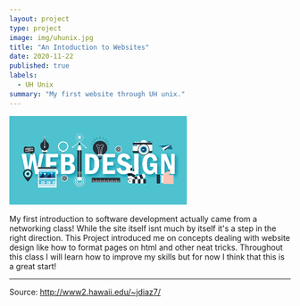 ```yaml
---
layout: project
type: project
image: img/uhunix.jpg
title: "An Intoduction to Websites"
date: 2020-11-22
published: true
labels:
  - UH Unix
summary: "My first website through UH unix."
---
```

<img class="img-fluid" src="../img/webd2.png">

My first introduction to software development actually came from a networking class! While the site itself isnt much by itself it's a step in the right direction. This Project introduced me on concepts dealing with website design like how to format pages on html and other neat tricks. Throughout this class I will learn how to improve my skills but for now I think that this is a great start!


<hr>

Source: <a href="http://www2.hawaii.edu/~jdiaz7/">http://www2.hawaii.edu/~jdiaz7/</a>
